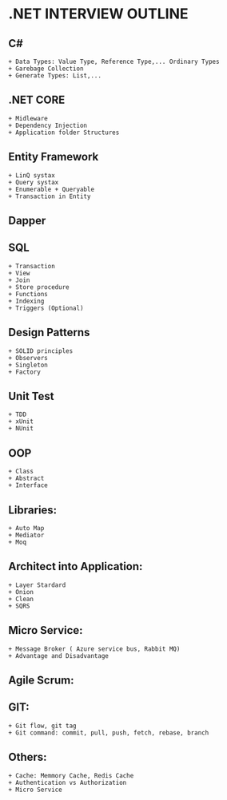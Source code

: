 # .NET INTERVIEW OUTLINE

## C#
	+ Data Types: Value Type, Reference Type,... Ordinary Types
	+ Garebage Collection
	+ Generate Types: List,...
	
## .NET CORE
	+ Midleware
	+ Dependency Injection
	+ Application folder Structures
	
## Entity Framework
	+ LinQ systax
	+ Query systax
	+ Enumerable + Queryable
	+ Transaction in Entity
	
## Dapper

## SQL
	+ Transaction
	+ View
	+ Join
	+ Store procedure
	+ Functions
	+ Indexing
	+ Triggers (Optional)
	
## Design Patterns
	+ SOLID principles
	+ Observers
	+ Singleton 
	+ Factory
	
## Unit Test
	+ TDD
	+ xUnit
	+ NUnit
	
## OOP
	+ Class
	+ Abstract
	+ Interface
	
## Libraries:
	+ Auto Map
	+ Mediator
	+ Moq

## Architect into Application:
	+ Layer Stardard
	+ Onion
	+ Clean
	+ SQRS
	
## Micro Service: 
	+ Message Broker ( Azure service bus, Rabbit MQ)
	+ Advantage and Disadvantage
	
## Agile Scrum:

## GIT:
	+ Git flow, git tag
	+ Git command: commit, pull, push, fetch, rebase, branch
	
## Others:
	+ Cache: Memmory Cache, Redis Cache
	+ Authentication vs Authorization
	+ Micro Service
	

